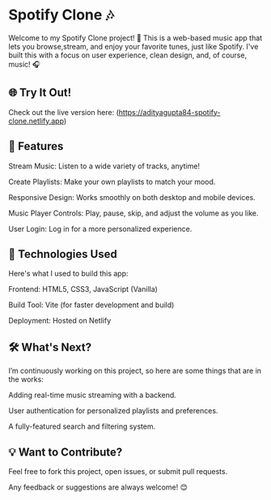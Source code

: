 # Spotify Clone 🎶

Welcome to my Spotify Clone project! 🎉 This is a web-based music app that lets you browse,stream, and enjoy your favorite tunes, just like Spotify.
I've built this with a focus on user experience, clean design, and, of course, music! 🎧

## 🌐 Try It Out!

Check out the live version here: (https://adityagupta84-spotify-clone.netlify.app)

## 🌟 Features

Stream Music: Listen to a wide variety of tracks, anytime!

Create Playlists: Make your own playlists to match your mood.

Responsive Design: Works smoothly on both desktop and mobile devices.

Music Player Controls: Play, pause, skip, and adjust the volume as you like.

User Login: Log in for a more personalized experience.

## 🚀 Technologies Used

Here's what I used to build this app:

Frontend: HTML5, CSS3, JavaScript (Vanilla)

Build Tool: Vite (for faster development and build)

Deployment: Hosted on Netlify 

## 🛠️ What's Next?

I’m continuously working on this project, so here are some things that are in the works:

Adding real-time music streaming with a backend.

User authentication for personalized playlists and preferences.

A fully-featured search and filtering system.

## 💡 Want to Contribute?
Feel free to fork this project, open issues, or submit pull requests. 

Any feedback or suggestions are always welcome! 😊
